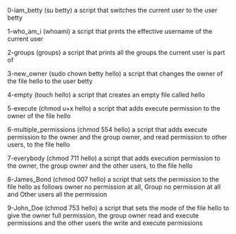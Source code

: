 0-iam_betty (su betty) a script that switches the current user to the user betty

1-who_am_i (whoami) a script that prints the effective username of the current user

2-groups (groups)  a script that prints all the groups the current user is part of

3-new_owner (sudo chown betty hello) a script that changes the owner of the file hello to the user betty

4-empty (touch hello) a script that creates an empty file called hello

5-execute (chmod u+x hello) a script that adds execute permission to the owner of the file hello

6-multiple_permissions (chmod 554 hello) a script that adds execute permission to the owner and the group owner, and read permission to other users, to the file hello

7-everybody (chmod 711 hello)  a script that adds execution permission to the owner, the group owner and the other users, to the file hello

8-James_Bond (chmod 007 hello)  a script that sets the permission to the file hello as follows owner no permission at all, Group no permission at all and Other users all the permission

9-John_Doe (chmod 753 hello) a script that sets the mode of the file hello to give the owner full permission, the group owner read and execute permissions and the other users the write and execute permissions
